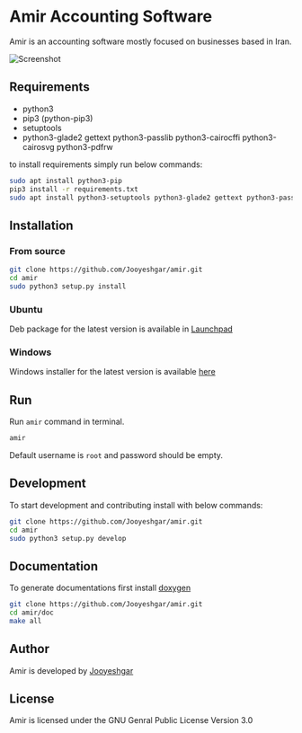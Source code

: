 # Amir Accounting Software

Amir is an accounting software mostly focused on businesses based in Iran.

![Screenshot](http://www.freeamir.com/images/thumb/c/cd/Win1.png/727px-Win1.png)

## Requirements

* python3
* pip3 (python-pip3)
* setuptools
* python3-glade2 gettext python3-passlib python3-cairocffi python3-cairosvg python3-pdfrw

to install requirements simply run below commands:

```bash
sudo apt install python3-pip
pip3 install -r requirements.txt
sudo apt install python3-setuptools python3-glade2 gettext python3-passlib python3-cairocffi python3-cairosvg python3-pdfrw
```

## Installation

### From source

```bash
git clone https://github.com/Jooyeshgar/amir.git
cd amir
sudo python3 setup.py install
```

### Ubuntu

Deb package for the latest version is available in [Launchpad](https://launchpad.net/amir/0.1/0.1/+download/amir_0.2_all.deb) 

### Windows

Windows installer for the latest version is available [here](https://github.com/Jooyeshgar/amir/releases/download/v0.2.0/Amir-0.2.0-win32-setup.exe)

## Run

Run `amir` command in terminal.

```bash
amir
```

Default username is `root` and password should be empty.

## Development

To start development and contributing install with below commands:

```bash
git clone https://github.com/Jooyeshgar/amir.git
cd amir
sudo python3 setup.py develop
```

## Documentation

To generate documentations first install [doxygen](http://www.doxygen.org/)

```bash
git clone https://github.com/Jooyeshgar/amir.git
cd amir/doc
make all
```

## Author

Amir is developed by [Jooyeshgar](https://www.jooyeshgar.com)

## License

Amir is licensed under the GNU Genral Public License Version 3.0
